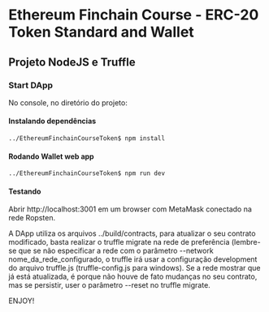 # Ethereum Finchain Course - ERC-20 Token Standard and Wallet

## Projeto NodeJS e Truffle

### Start DApp
No console, no diretório do projeto:

#### Instalando dependências
`../EthereumFinchainCourseToken$ npm install`

#### Rodando Wallet web app
`../EthereumFinchainCourseToken$ npm run dev`

#### Testando
Abrir http://localhost:3001 em um browser com MetaMask conectado na rede Ropsten.

A DApp utiliza os arquivos ../build/contracts, para atualizar o seu contrato modificado, basta realizar o truffle migrate na rede de preferência (lembre-se que se não especificar a rede com o parâmetro --network nome_da_rede_configurado, o truffle irá usar a configuração development do arquivo truffle.js (truffle-config.js para windows). Se a rede mostrar que já está atualizada, é porque não houve de fato mudanças no seu contrato, mas se persistir, user o parâmetro --reset no truffle migrate.

ENJOY!